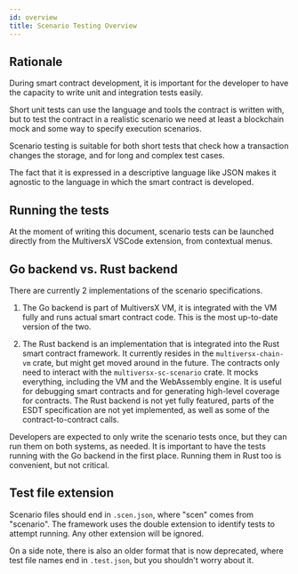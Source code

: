```yaml
---
id: overview
title: Scenario Testing Overview
---
```


[comment]: # (mx-context-auto)

[comment]: # (mx-context-auto)

## **Rationale**

During smart contract development, it is important for the developer to have the capacity to write unit and integration tests easily.

Short unit tests can use the language and tools the contract is written with, but to test the contract in a realistic scenario we need at least a blockchain mock and some way to specify execution scenarios.

Scenario testing is suitable for both short tests that check how a transaction changes the storage, and for long and complex test cases.

The fact that it is expressed in a descriptive language like JSON makes it agnostic to the language in which the smart contract is developed.

[comment]: # (mx-context-auto)

## **Running the tests**

At the moment of writing this document, scenario tests can be launched directly from the MultiversX VSCode extension, from contextual menus.

[comment]: # (mx-context-auto)

## **Go backend vs. Rust backend**

There are currently 2 implementations of the scenario specifications.

1. The Go backend is part of MultiversX VM, it is integrated with the VM fully and runs actual smart contract code. This is the most up-to-date version of the two.

2. The Rust backend is an implementation that is integrated into the Rust smart contract framework. It currently resides in the `multiversx-chain-vm` crate, but might get moved around in the future. The contracts only need to interact with the `multiversx-sc-scenario` crate. It mocks everything, including the VM and the WebAssembly engine. It is useful for debugging smart contracts and for generating high-level coverage for contracts. The Rust backend is not yet fully featured, parts of the ESDT specification are not yet implemented, as well as some of the contract-to-contract calls.

Developers are expected to only write the scenario tests once, but they can run them on both systems, as needed. It is important to have the tests running with the Go backend in the first place. Running them in Rust too is convenient, but not critical.

[comment]: # (mx-context-auto)

## **Test file extension**

Scenario files should end in `.scen.json`, where "scen" comes from "scenario". The framework uses the double extension to identify tests to attempt running. Any other extension will be ignored.

On a side note, there is also an older format that is now deprecated, where test file names end in `.test.json`, but you shouldn't worry about it.
